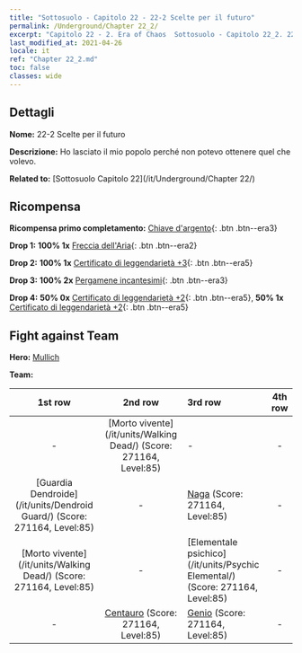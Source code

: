 ```yaml
---
title: "Sottosuolo - Capitolo 22 - 22-2 Scelte per il futuro"
permalink: /Underground/Chapter 22_2/
excerpt: "Capitolo 22 - 2. Era of Chaos  Sottosuolo - Capitolo 22_2. 22-2 Scelte per il futuro"
last_modified_at: 2021-04-26
locale: it
ref: "Chapter 22_2.md"
toc: false
classes: wide
---
```


## Dettagli

 **Nome:** 22-2 Scelte per il futuro

 **Descrizione:** Ho lasciato il mio popolo perché non potevo ottenere quel che volevo.

 **Related to:** [Sottosuolo Capitolo 22](/it/Underground/Chapter 22/)

## Ricompensa

 **Ricompensa primo completamento:** [Chiave d'argento](/ItemsIT/con_693/){: .btn .btn--era3}

 **Drop 1:** **100% 1x** [Freccia dell'Aria](/ItemsIT/her_449/){: .btn .btn--era2}

 **Drop 2:** **100% 1x** [Certificato di leggendarietà +3](/ItemsIT/mat_88/){: .btn .btn--era5}

 **Drop 3:** **100% 2x** [Pergamene incantesimi](/ItemsIT/con_694/){: .btn .btn--era3}

 **Drop 4:** **50% 0x** [Certificato di leggendarietà +2](/ItemsIT/mat_81/){: .btn .btn--era5}, **50% 1x** [Certificato di leggendarietà +2](/ItemsIT/mat_81/){: .btn .btn--era5}


## Fight against Team
 **Hero:** [Mullich](/it/heroes/Mullich/)

 **Team:**


  | 1st row | 2nd row | 3rd row | 4th row |
  |:----:|:----:|:----|:----:|
  | - | [Morto vivente](/it/units/Walking Dead/) (Score: 271164, Level:85)  | - | - |
  | [Guardia Dendroide](/it/units/Dendroid Guard/) (Score: 271164, Level:85)  | - | [Naga](/it/units/Naga/) (Score: 271164, Level:85)  | - |
  | [Morto vivente](/it/units/Walking Dead/) (Score: 271164, Level:85)  | - | [Elementale psichico](/it/units/Psychic Elemental/) (Score: 271164, Level:85)  | - |
  | - | [Centauro](/it/units/Centaur/) (Score: 271164, Level:85)  | [Genio](/it/units/Genie/) (Score: 271164, Level:85)  | - |


